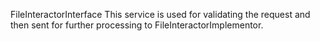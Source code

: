 FileInteractorInterface
This service is used for validating the request and then sent for further processing to FileInteractorImplementor.
